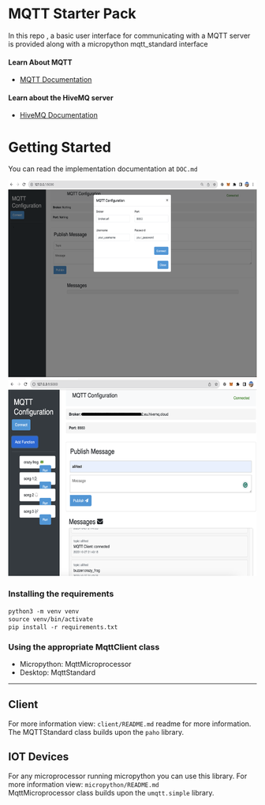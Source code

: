 # MQTT Starter Pack

In this repo , a basic user interface for communicating with a MQTT server is provided along with a micropython mqtt_standard interface

#### Learn About MQTT 
- [MQTT Documentation](https://mqtt.org/)
#### Learn about the HiveMQ server
- [HiveMQ Documentation](https://www.mqtt-dashboard.com)




# Getting Started
You can read the implementation documentation at `DOC.md`

<p float="left">
<img src="images/image-1.png" alt="Alt text" width="600" height="400"/>
<img src="images/image.png" alt="Alt text" width="600" height="400"/>
</p>


### Installing the requirements
```
python3 -m venv venv
source venv/bin/activate
pip install -r requirements.txt
```

### Using the appropriate MqttClient class
- Micropython: MqttMicroprocessor
- Desktop: MqttStandard

----


## Client
For more information view: `client/README.md` readme for more information.<br>
The MQTTStandard class builds upon the `paho` library. 

## IOT Devices
For any microprocessor running micropython you can use this library.
For more information view: `micropython/README.md`<br>
MqttMicroprocessor class builds upon the `umqtt.simple` library. 